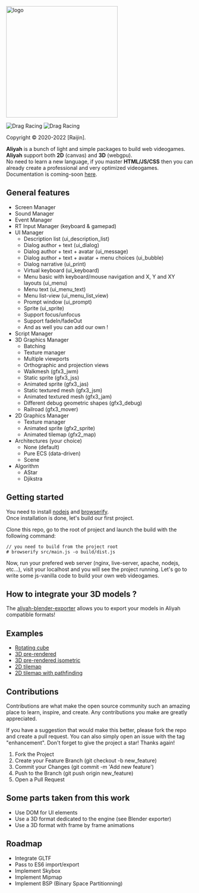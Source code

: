 <img src="https://sprightly-beijinho.netlify.app/assets/images/logo-9849da864a27064e12d65e3ceffb5488.jpg" alt="logo" width="300"/>

![Drag Racing](https://img.shields.io/badge/lang-javascript-f39f37) ![Drag Racing](https://img.shields.io/badge/release-v1.0.0-blue)

Copyright © 2020-2022 [Raijin].

**Aliyah** is a bunch of light and simple packages to build web videogames.    
**Aliyah** support both **2D** (canvas) and **3D** (webgpu).    
No need to learn a new language, if you master **HTML/JS/CSS** then you can already create a professional and very optimized videogames.
Documentation is coming-soon [here](https://aliyah-engine.com/).

## General features
- Screen Manager
- Sound Manager
- Event Manager
- RT Input Manager (keyboard & gamepad)
- UI Manager
    - Description list (ui_description_list)
    - Dialog author + text (ui_dialog)
    - Dialog author + text + avatar (ui_message)
    - Dialog author + text + avatar + menu choices (ui_bubble)
    - Dialog narrative (ui_print)
    - Virtual keyboard (ui_keyboard)
    - Menu basic with keyboard/mouse navigation and X, Y and XY layouts (ui_menu)
    - Menu text (ui_menu_text)
    - Menu list-view (ui_menu_list_view)
    - Prompt window (ui_prompt)
    - Sprite (ui_sprite)
    - Support focus/unfocus
    - Support fadeIn/fadeOut
    - And as well you can add our own !
- Script Manager
- 3D Graphics Manager
    - Batching
    - Texture manager
    - Multiple viewports
    - Orthographic and projection views
    - Walkmesh (gfx3_jwm)
    - Static sprite (gfx3_jss)
    - Animated sprite (gfx3_jas)
    - Static textured mesh (gfx3_jsm)
    - Animated textured mesh (gfx3_jam)
    - Different debug geometric shapes (gfx3_debug)
    - Railroad (gfx3_mover)
- 2D Graphics Manager
    - Texture manager
    - Animated sprite (gfx2_sprite)
    - Animated tilemap (gfx2_map)
- Architectures (your choice)
    - None (default)
    - Pure ECS (data-driven)
    - Scene
- Algorithm
    - AStar
    - Djikstra

## Getting started
You need to install [nodejs](https://nodejs.org/en/download/) and [browserify](https://browserify.org/).    
Once installation is done, let's build our first project.     

Clone this repo, go to the root of project and launch the build with the following command:
```
// you need to build from the project root
# browserify src/main.js -o build/dist.js
```

Now, run your prefered web server (nginx, live-server, apache, nodejs, etc...), visit your localhost and you will see the project running.
Let's go to write some js-vanilla code to build your own web videogames.

## How to integrate your 3D models ?
The [aliyah-blender-exporter](https://anubancorp.itch.io/aliyah-engine) allows you to export your models in Aliyah compatible formats!

## Examples
- [Rotating cube](https://aliyah-engine.com/samples/rotating-cube/)
- [3D pre-rendered](https://aliyah-engine.com/samples/prerendered/)
- [3D pre-rendered isometric](https://aliyah-engine.com/samples/prerendered-isometric/)
- [2D tilemap](https://aliyah-engine.com/samples/tilemap/)
- [2D tilemap with pathfinding](https://aliyah-engine.com/samples/tilemap-pathfinding/)

## Contributions
Contributions are what make the open source community such an amazing place to learn, inspire, and create. Any contributions you make are greatly appreciated.

If you have a suggestion that would make this better, please fork the repo and create a pull request. You can also simply open an issue with the tag "enhancement". Don't forget to give the project a star! Thanks again!    

1. Fork the Project
2. Create your Feature Branch (git checkout -b new_feature)
3. Commit your Changes (git commit -m 'Add new feature')
4. Push to the Branch (git push origin new_feature)
5. Open a Pull Request

## Some parts taken from this work
- Use DOM for UI elements
- Use a 3D format dedicated to the engine (see Blender exporter)
- Use a 3D format with frame by frame animations

## Roadmap
- Integrate GLTF
- Pass to ES6 import/export
- Implement Skybox
- Implement Mipmap
- Implement BSP (Binary Space Partitionning)
